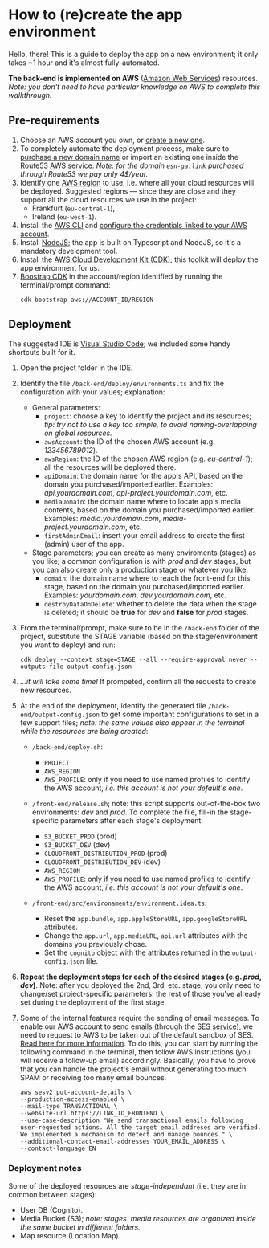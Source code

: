 # How to (re)create the app environment

Hello, there! This is a guide to deploy the app on a new environment; it only takes ~1 hour and it's almost fully-automated.

**The back-end is implemented on AWS** ([Amazon Web Services](https://aws.amazon.com/)) resources. _Note: you don't need to have particular knowledge on AWS to complete this walkthrough._

## Pre-requirements

1. Choose an AWS account you own, or [create a new one](https://aws.amazon.com/getting-started/).
1. To completely automate the deployment process, make sure to [purchase a new domain name](https://docs.aws.amazon.com/Route53/latest/DeveloperGuide/domain-register.html) or import an existing one inside the [Route53](https://aws.amazon.com/route53) AWS service. _Note: for the domain `esn-ga.link` purchased through Route53 we pay only 4$/year._
1. Identify one [AWS region](https://aws.amazon.com/about-aws/global-infrastructure/regions_az/) to use, i.e. where all your cloud resources will be deployed. Suggested regions — since they are close and they support all the cloud resources we use in the project:
   - Frankfurt (`eu-central-1`),
   - Ireland (`eu-west-1`).
1. Install the [AWS CLI](https://docs.aws.amazon.com/cli/latest/userguide/cli-chap-welcome.html) and [configure the credentials linked to your AWS account](https://docs.aws.amazon.com/cli/latest/userguide/cli-configure-files.html).
1. Install [NodeJS](https://nodejs.org/en/); the app is built on Typescript and NodeJS, so it's a mandatory development tool.
1. Install the [AWS Cloud Development Kit (CDK)](https://docs.aws.amazon.com/cdk/v2/guide/getting_started.html); this toolkit will deploy the app environment for us.
1. [Boostrap CDK](https://docs.aws.amazon.com/cdk/v2/guide/bootstrapping.html) in the account/region identified by running the terminal/prompt command:
   ```
   cdk bootstrap aws://ACCOUNT_ID/REGION
   ```

## Deployment

The suggested IDE is [Visual Studio Code](https://code.visualstudio.com/); we included some handy shortcuts built for it.

1. Open the project folder in the IDE.
1. Identify the file `/back-end/deploy/environments.ts` and fix the configuration with your values; explanation:
   - General parameters:
     - `project`: choose a key to identify the project and its resources; _tip: try not to use a key too simple, to avoid naming-overlapping on global resources._
     - `awsAccount`: the ID of the chosen AWS account (e.g. _123456789012_).
     - `awsRegion`: the ID of the chosen AWS region (e.g. _eu-central-1_); all the resources will be deployed there.
     - `apiDomain`: the domain name for the app's API, based on the domain you purchased/imported earlier. Examples: _api.yourdomain.com_, _api-project.yourdomain.com_, etc.
     - `mediaDomain`: the domain name where to locate app's media contents, based on the domain you purchased/imported earlier. Examples: _media.yourdomain.com_, _media-project.yourdomain.com_, etc.
     - `firstAdminEmail`: insert your email address to create the first (admin) user of the app.
   - Stage parameters; you can create as many enviroments (stages) as you like; a common configuration is with _prod_ and _dev_ stages, but you can also create only a production stage or whatever you like:
     - `domain`: the domain name where to reach the front-end for this stage, based on the domain you purchased/imported earlier. Examples: _yourdomain.com_, _dev.yourdomain.com_, etc.
     - `destroyDataOnDelete`: whether to delete the data when the stage is deleted; it should be **true** for _dev_ and **false** for _prod_ stages.
1. From the terminal/prompt, make sure to be in the `/back-end` folder of the project, substitute the STAGE variable (based on the stage/environment you want to deploy) and run:
   ```
   cdk deploy --context stage=STAGE --all --require-approval never --outputs-file output-config.json
   ```
1. _...it will take some time!_ If prompeted, confirm all the requests to create new resources.
1. At the end of the deployment, identify the generated file `/back-end/output-config.json` to get some important configurations to set in a few support files; _note: the same values also appear in the terminal while the resources are being created_:

   - `/back-end/deploy.sh`:
     - `PROJECT`
     - `AWS_REGION`
     - `AWS_PROFILE`: only if you need to use named profiles to identify the AWS account, _i.e. this account is not your default's one_.
   - `/front-end/release.sh`; note: this script supports out-of-the-box two environments: _dev_ and _prod_. To complete the file, fill-in the stage-specific parameters after each stage's deployment:
     - `S3_BUCKET_PROD` (prod)
     - `S3_BUCKET_DEV` (dev)
     - `CLOUDFRONT_DISTRIBUTION_PROD` (prod)
     - `CLOUDFRONT_DISTRIBUTION_DEV` (dev)
     - `AWS_REGION`
     - `AWS_PROFILE`: only if you need to use named profiles to identify the AWS account, _i.e. this account is not your default's one_.
   - `/front-end/src/environaments/environment.idea.ts`:

     - Reset the `app.bundle`, `app.appleStoreURL`, `app.googleStoreURL` attributes.
     - Change the `app.url`, `app.mediaURL`, `api.url` attributes with the domains you previously chose.
     - Set the `cognito` object with the attributes returned in the `output-config.json` file.

1. **Repeat the deployment steps for each of the desired stages (e.g. _prod_, _dev_)**. Note: after you deployed the 2nd, 3rd, etc. stage, you only need to change/set project-specific parameters: the rest of those you've already set during the deployment of the first stage.
1. Some of the internal features require the sending of email messages. To enable our AWS account to send emails (through the [SES service](https://aws.amazon.com/ses/)), we need to request to AWS to be taken out of the default sandbox of SES. [Read here for more information](https://docs.aws.amazon.com/ses/latest/dg/request-production-access.html). To do this, you can start by running the following command in the terminal, then follow AWS instructions (you will receive a follow-up email) accordingly. Basically, you have to prove that you can handle the project's email without generating too much SPAM or receiving too many email bounces.

   ```
   aws sesv2 put-account-details \
   --production-access-enabled \
   --mail-type TRANSACTIONAL \
   --website-url https://LINK_TO_FRONTEND \
   --use-case-description "We send transactional emails following user-requested actions. All the target email addreses are verified. We implemented a mechanism to detect and manage bounces." \
   --additional-contact-email-addresses YOUR_EMAIL_ADDRESS \
   --contact-language EN
   ```

### Deployment notes

Some of the deployed resources are _stage-independant_ (i.e. they are in common between stages):

- User DB (Cognito).
- Media Bucket (S3); _note: stages' media resources are organized inside the same bucket in different folders._
- Map resource (Location Map).
